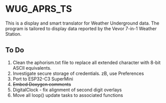 # WUG_APRS_TS

This is a display and smart translator for Weather Underground data.
The program is tailored to display data reported by the Vevor 7-in-1 Weather Station.



## To Do

1. Clean the aphorism.txt file to replace all extended character with 8-bit ASCII equivalents.
2. Investigate secure storage of credentials. zB, use Preferences
3. Port to ESP32-C3 SuperMini
4. ~~Embed Doxygen comments~~
5. DigitalClock - fix alignment of second digit overlays
6. Move all loop() update tasks to associated functions